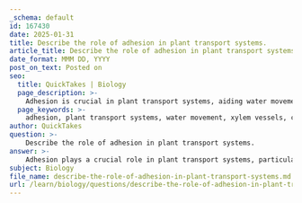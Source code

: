```yaml
---
_schema: default
id: 167430
date: 2025-01-31
title: Describe the role of adhesion in plant transport systems.
article_title: Describe the role of adhesion in plant transport systems.
date_format: MMM DD, YYYY
post_on_text: Posted on
seo:
  title: QuickTakes | Biology
  page_description: >-
    Adhesion is crucial in plant transport systems, aiding water movement through xylem vessels via capillary action, maintaining a continuous water column, facilitating nutrient transport, and ensuring plant survival.
  page_keywords: >-
    adhesion, plant transport systems, water movement, xylem vessels, capillary action, water column, nutrient transport, plant survival, cohesion, plant health
author: QuickTakes
question: >-
    Describe the role of adhesion in plant transport systems.
answer: >-
    Adhesion plays a crucial role in plant transport systems, particularly in the movement of water from the roots to the leaves through the xylem vessels. Here’s a detailed explanation of how adhesion contributes to this process:\n\n### Definition of Adhesion\nAdhesion is the attraction between water molecules and other substances. In the context of plants, it refers to the ability of water to "stick" to the walls of the xylem vessels, which are the specialized tubes responsible for transporting water and nutrients.\n\n### Role of Adhesion in Water Transport\n1. **Capillary Action**: Adhesion is a key factor in capillary action, which is the ability of water to move through narrow spaces against gravity. When water enters the xylem vessels, it adheres to the hydrophilic (water-attracting) walls of these vessels. This adhesion allows water to climb upward, as the water molecules are drawn along the walls of the xylem.\n\n2. **Continuous Water Column**: The adhesion of water to the xylem walls helps maintain a continuous column of water. As water molecules adhere to the walls, they also experience cohesion, which is the attraction between water molecules themselves. This combination of adhesion and cohesion enables water to rise through the xylem, even in tall plants and trees.\n\n3. **Nutrient Transport**: In addition to water, adhesion also facilitates the transport of dissolved nutrients and minerals. As water adheres to the xylem walls, it can carry these essential substances upward to various parts of the plant, ensuring that all cells receive the nutrients they need for growth and metabolism.\n\n4. **Survival of Plants**: The ability of water to move against gravity due to adhesion is vital for the survival of many plants. It ensures that even the highest leaves receive adequate water, which is essential for photosynthesis and overall plant health.\n\n### Conclusion\nIn summary, adhesion is fundamental to the transport of water in plants. It allows water to cling to the walls of xylem vessels, facilitating capillary action and enabling the upward movement of water and nutrients. This process is essential for maintaining plant health and supporting various biological functions. The interplay between adhesion and cohesion not only influences water transport but also highlights the importance of these properties in sustaining life on Earth.
subject: Biology
file_name: describe-the-role-of-adhesion-in-plant-transport-systems.md
url: /learn/biology/questions/describe-the-role-of-adhesion-in-plant-transport-systems
---
```


&nbsp;